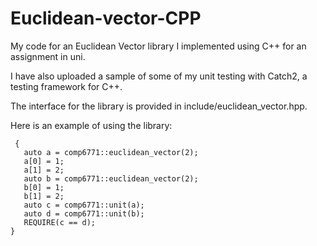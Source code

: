 # Euclidean-vector-CPP
My code for an Euclidean Vector library I implemented using C++ for an assignment in uni.

I have also uploaded a sample of some of my unit testing with Catch2, a testing framework for C++.

The interface for the library is provided in include/euclidean_vector.hpp.

Here is an example of using the library:
```
 {  
   auto a = comp6771::euclidean_vector(2);  
   a[0] = 1;  
   a[1] = 2;  
   auto b = comp6771::euclidean_vector(2);  
   b[0] = 1;  
   b[1] = 2;  
   auto c = comp6771::unit(a);  
   auto d = comp6771::unit(b);  
   REQUIRE(c == d);  
}  
```
